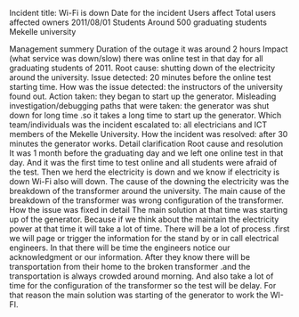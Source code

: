 Incident title: Wi-Fi is down
Date for the incident	Users affect	Total users affected	owners
2011/08/01	Students 	Around 500 graduating students	Mekelle university 

Management summery
Duration of the outage it was around 2 hours
Impact (what service was down/slow) there was online test in that day for all graduating students of 2011.
Root cause: shutting down of the electricity around the university.
Issue detected: 20 minutes before the online test starting time.
How was the issue detected: the instructors of the university found out.
Action taken: they began to start up the generator.
Misleading investigation/debugging paths that were taken: the generator was shut down for long time .so it takes a long time to start up the generator.
Which team/individuals was the incident escalated to: all electricians and ICT members of the Mekelle University.
How the incident was resolved: after 30 minutes the generator works.
        Detail clarification Root cause and resolution
It was 1 month before the graduating day and we left one online test in that day. And it was the first time to test online and all students were afraid of the test. Then we herd the electricity is down and we know if electricity is down Wi-Fi also will down.
The cause of the downing the electricity was the breakdown of the transformer around the university. The main cause of the breakdown of the transformer was wrong configuration of the transformer. 
        How the issue was fixed in detail
The main solution at that time was starting up of the generator. Because if we think about the maintain the electricity power at that time it will take a lot of time. There will be a lot of process .first we will page or trigger the information for the stand by or in call electrical engineers. In that there will be time the engineers notice our acknowledgment or our information. After they know there will be transportation from their home to the broken transformer .and the transportation is always crowded around morning. 
And also take a lot of time for the configuration of the transformer so the test will be delay. For that reason the main solution was starting of the generator to work the WI-FI.
